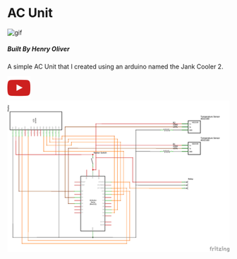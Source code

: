 # AC Unit
![gif](https://raw.githubusercontent.com/henry9836/Arduino_Beep_And_Bops/master/AC%20Unit/doc/cover.gif)
##### Built By Henry Oliver

A simple AC Unit that I created using an arduino named the Jank Cooler 2.

<a href="https://youtu.be/-gsac1R8jBQ" target="_blank"><img src="https://github.com/henry9836/reiExposed/blob/master/docs/youtube.png" width="52vh" height="52vh"> </a>
![schematic](https://raw.githubusercontent.com/henry9836/Arduino_Beep_And_Bops/master/AC%20Unit/doc/ac_schem.png)

